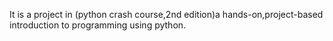 It is a project in (python crash course,2nd edition)a hands-on,project-based introduction to programming using python.


